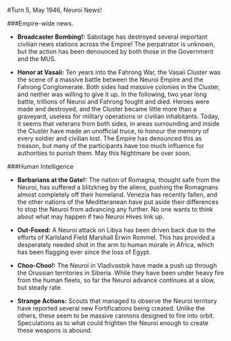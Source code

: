 #Turn 5, May 1946, Neuroi News!

###Empire-wide news.

- **Broadcaster Bombing!:** Sabotage has destroyed several important civilian news stations across the Empire! The perpatrator is unknown, but the action has been denounced by both those in the Government and the MUS.

- **Honor at Vasaii:** Ten years into the Fahrong War, the Vasaii Cluster was the scene of a massive battle between the Neuroi Empire and the Fahrong Conglomerate. Both sides had massive colonies in the Cluster, and neither was willing to give it up. In the following, two year long battle, trillions of Neuroi and Fahrong fought and died. Heroes were made and destroyed, and the Cluster became little more than a graveyard, useless for military operations or civilian inhabitants. Today, it seems that veterans from both sides, in areas surrounding and inside the Cluster have made an unofficial truce, to honour the memory of every soldier and civilian lost. The Empire has denounced this as treason, but many of the participants have too much influence for authorities to punish them.
May this Nightmare be over soon.

###Human Intelligence

- **Barbarians at the Gate!:** The nation of Romagna, thought safe from the Neuroi, has suffered a blitzkrieg by the aliens, pushing the Romagnans almost completely off their homeland. Venezia has recently fallen, and the other nations of the Meditteranean have put aside their differences to stop the Neuroi from advancing any further. No one wants to think about what may happen if two Neuroi Hives link up.

- **Out-Foxed:** A Neuroi attack on Libya has been driven back due to the efforts of Karlsland Field Marshall Erwin Rommel. This has provided a desperately needed shot in the arm to human morale in Africa, which has been flagging ever since the loss of Egypt.

- **Choo-Choo!:** The Neuroi in Vladivastok have made a push up through the Orussian territories in Siberia. While they have been under heavy fire from the human fleets, so far the Neuroi advance continues at a slow, but steady rate.

- **Strange Actions:** Scouts that managed to observe the Neuroi territory have reported several new Fortifications being created. Unlike the others, these seem to be massive cannons designed to fire into orbit. Speculations as to what could frighten the Neuroi enough to create these weapons is abound. 
